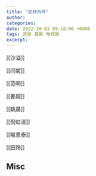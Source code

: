 ```yaml
---
title: "武林外传"
author: 
categories: 
date: 2022-10-03 09:10:06 +0800
tags: 武侠 喜剧 电视剧
excerpt: 
---
```



[[沙溢]]

[[闫妮]]

[[范明]]

[[姜超]]

[[姚晨]]

[[倪虹洁]]

[[喻恩泰]]

[[田玲]]


## Misc



